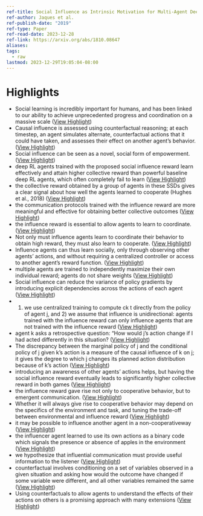 ```yaml
---
ref-title: Social Influence as Intrinsic Motivation for Multi-Agent Deep Reinforcement Learning
ref-author: Jaques et al.
ref-publish-date: "2019"
ref-type: Paper
ref-read-date: 2023-12-28
ref-link: https://arxiv.org/abs/1810.08647
aliases: 
tags:
  - raw
lastmod: 2023-12-29T19:05:04-08:00
---
```

# Highlights
- Social learning is incredibly important for humans, and has been linked to our ability to achieve unprecedented progress and coordination on a massive scale ([View Highlight](https://read.readwise.io/read/01hjsp3m962hzwbg9113cs7mrx))
- Causal influence is assessed using counterfactual reasoning; at each timestep, an agent simulates alternate, counterfactual actions that it could have taken, and assesses their effect on another agent’s behavior. ([View Highlight](https://read.readwise.io/read/01hjsp4p5hbt5zqd6y60f0h6g1))
- Social influence can be seen as a novel, social form of empowerment. ([View Highlight](https://read.readwise.io/read/01hjsp5aty6chex93tcyasr0nd))
- deep RL agents trained with the proposed social influence reward learn effectively and attain higher collective reward than powerful baseline deep RL agents, which often completely fail to learn ([View Highlight](https://read.readwise.io/read/01hjspar3a6dqsbwjv7g9c2jjj))
- the collective reward obtained by a group of agents in these SSDs gives a clear signal about how well the agents learned to cooperate (Hughes et al., 2018) ([View Highlight](https://read.readwise.io/read/01hjsp9t7pwdvvdgj1nggqen5z))
- the communication protocols trained with the influence reward are more meaningful and effective for obtaining better collective outcomes ([View Highlight](https://read.readwise.io/read/01hjspbj881zh1fex1xb8mzx6r))
- the influence reward is essential to allow agents to learn to coordinate. ([View Highlight](https://read.readwise.io/read/01hjspbbf24eh18ve64dgc8mg5))
- Not only must influence agents learn to coordinate their behavior to obtain high reward, they must also learn to cooperate. ([View Highlight](https://read.readwise.io/read/01hjspdk56fxjwn6kkb0xcgv83))
- Influence agents can thus learn socially, only through observing other agents’ actions, and without requiring a centralized controller or access to another agent’s reward function. ([View Highlight](https://read.readwise.io/read/01hjspcqcp7t3nkvmzeh80ar2t))
- multiple agents are trained to independently maximize their own individual reward; agents do not share weights ([View Highlight](https://read.readwise.io/read/01hjspdyzsr4wpqq71445nqq4w))
- Social influence can reduce the variance of policy gradients by introducing explicit dependencies across the actions of each agent ([View Highlight](https://read.readwise.io/read/01hjspj90nynwxsrh2wmjfn290))
- 1) we use centralized training to compute ck
  t directly
  from the policy of agent j, and 2) we assume that influence is unidirectional: agents trained with the influence reward can only influence agents that are not trained with the influence reward ([View Highlight](https://read.readwise.io/read/01hjspkmepn5d18dy35ggq1rgx))
- agent k asks a retrospective
  question: “How would j’s action change if I had acted differently in this situation? ([View Highlight](https://read.readwise.io/read/01hjspg1e7sgfxr9zm5210mzy5))
- The discrepancy between the marginal policy of j and the conditional policy of j given k’s action is a measure of the causal influence of k on j; it gives the degree to which j changes its planned action distribution because of k’s action ([View Highlight](https://read.readwise.io/read/01hjspgtaghqbz38fent0a3x39))
- introducing an awareness of other agents’ actions helps, but having the social influence reward eventually leads to significantly higher collective reward in both games ([View Highlight](https://read.readwise.io/read/01hjspn2ykdm8cg1ev3q6rpfx4))
- the influence reward gave rise not only to cooperative behavior, but to emergent communication. ([View Highlight](https://read.readwise.io/read/01hjspqc4kf1rw5b7wvx94w8gr))
- Whether it will always give rise to cooperative behavior may depend on the specifics of the environment and task, and tuning the trade-off between environmental and influence reward ([View Highlight](https://read.readwise.io/read/01hjsprc9pqm4hadehvwmp93r0))
- it may be possible to influence another agent in a non-cooperativeway ([View Highlight](https://read.readwise.io/read/01hjsprhp2anwrfac5ys4fhgrk))
- the influencer agent learned to use its own actions as a binary code which signals the presence or absence of apples in the environment ([View Highlight](https://read.readwise.io/read/01hjspq1eeqh30hsjwxtwt0q1y))
- we hypothesize that influential communication must provide useful information to the listener ([View Highlight](https://read.readwise.io/read/01hjspx2adytgz6rmktkwef35d))
- counterfactual involves conditioning on a set of variables observed in a given situation and asking how would the outcome have changed if some variable were different, and all other variables remained the same ([View Highlight](https://read.readwise.io/read/01hjspxq4za5w30hskjw3cvdf2))
- Using counterfactuals to allow agents to understand the effects of their actions on others is a promising approach with many extensions ([View Highlight](https://read.readwise.io/read/01hjspz78f57pynbwj3gy9cs8s))
